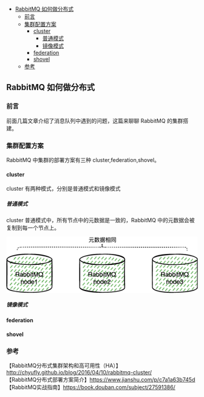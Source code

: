 <!-- START doctoc generated TOC please keep comment here to allow auto update -->
<!-- DON'T EDIT THIS SECTION, INSTEAD RE-RUN doctoc TO UPDATE -->

- [RabbitMQ 如何做分布式](#rabbitmq-%E5%A6%82%E4%BD%95%E5%81%9A%E5%88%86%E5%B8%83%E5%BC%8F)
  - [前言](#%E5%89%8D%E8%A8%80)
  - [集群配置方案](#%E9%9B%86%E7%BE%A4%E9%85%8D%E7%BD%AE%E6%96%B9%E6%A1%88)
    - [cluster](#cluster)
      - [普通模式](#%E6%99%AE%E9%80%9A%E6%A8%A1%E5%BC%8F)
      - [镜像模式](#%E9%95%9C%E5%83%8F%E6%A8%A1%E5%BC%8F)
    - [federation](#federation)
    - [shovel](#shovel)
  - [参考](#%E5%8F%82%E8%80%83)

<!-- END doctoc generated TOC please keep comment here to allow auto update -->

## RabbitMQ 如何做分布式

### 前言

前面几篇文章介绍了消息队列中遇到的问题，这篇来聊聊 RabbitMQ 的集群搭建。    

### 集群配置方案

RabbitMQ 中集群的部署方案有三种 cluster,federation,shovel。    

#### cluster

cluster 有两种模式，分别是普通模式和镜像模式   

##### 普通模式

cluster 普通模式中，所有节点中的元数据是一致的，RabbitMQ 中的元数据会被复制到每一个节点上。   

<img src="/img/mq-rabbitmq-cluster.png"  alt="mq" align="center" />

##### 镜像模式





#### federation

#### shovel




### 参考

【RabbitMQ分布式集群架构和高可用性（HA）】http://chyufly.github.io/blog/2016/04/10/rabbitmq-cluster/   
【RabbitMQ分布式部署方案简介】https://www.jianshu.com/p/c7a1a63b745d   
【RabbitMQ实战指南】https://book.douban.com/subject/27591386/      


